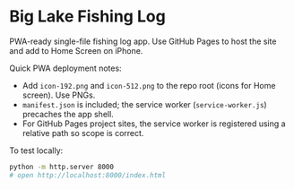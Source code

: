 # Big Lake Fishing Log

PWA-ready single-file fishing log app. Use GitHub Pages to host the site and add to Home Screen on iPhone.

Quick PWA deployment notes:

- Add `icon-192.png` and `icon-512.png` to the repo root (icons for Home screen). Use PNGs.
- `manifest.json` is included; the service worker (`service-worker.js`) precaches the app shell.
- For GitHub Pages project sites, the service worker is registered using a relative path so scope is correct.

To test locally:

```bash
python -m http.server 8000
# open http://localhost:8000/index.html
```

